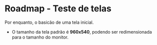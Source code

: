 # Roadmap - Teste de telas

Por enquanto, o basicão de uma tela inicial.

- O tamanho da tela padrão é **960x540**, podendo ser redimensionada para o tamanho do monitor.